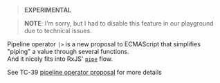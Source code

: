 <!--
name:		
title:		RxJS with pipeline |> operator proposal
pageTitle:	RxJS with pipeline |> operator proposal
desc:		This example shows how to use ECMAScript pipeline operator proposal with RxJS pipe operators
docsUrl:	
-->

> **EXPERIMENTAL**

> **NOTE**: I'm sorry, but I had to disable this feature in our playground due to technical issues.

Pipeline operator `|>` is a new proposal to ECMAScript that simplifies "piping" a value through several functions.    
And it nicely fits into RxJS' [`pipe`](/rxjs/pipe/) flow.

See TC-39 [pipeline operator proposal](https://github.com/tc39/proposal-pipeline-operator/) for more details


<!--
```ts
// proposal-pipeline-operator
const { rxObserver } = require('api/v0.3');
const { timer } = require('rxjs');
const { take, map } = require('rxjs/operators');

const msg = 'awesome';

timer(0, 5)
  |> take(msg.length)
  |> map(index=>msg[index])
  |> subscribe(rxObserver())
  ;

function subscribe(observer){
  return stream$ => stream$.subscribe(observer);
}

```
-->
